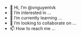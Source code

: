 - 👋 Hi, I’m @vnguyentvk
- 👀 I’m interested in ...
- 🌱 I’m currently learning ...
- 💞️ I’m looking to collaborate on ...
- 📫 How to reach me ...

<!---
vnguyentvk/vnguyentvk is a ✨ special ✨ repository because its `README.md` (this file) appears on your GitHub profile.
You can click the Preview link to take a look at your changes.
--->
